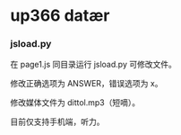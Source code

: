 # up366 datær

### jsload.py

在 page1.js 同目录运行 jsload.py 可修改文件。

修改正确选项为 ANSWER，错误选项为 x。

修改媒体文件为 dittol.mp3（短嘀）。

目前仅支持手机端，听力。
